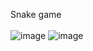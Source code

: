 Snake game <br/><br/>
![image](https://user-images.githubusercontent.com/24972457/152200811-a5cd05ce-f1fb-40d6-90da-3c60fe778c6e.png)
![image](https://user-images.githubusercontent.com/24972457/152201070-9d10f07f-3ac5-4cc2-a8da-a1f2c2c04da3.png)
